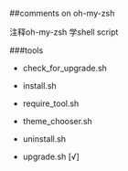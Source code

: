 ##comments on oh-my-zsh


注释oh-my-zsh 学shell script

###tools

* check_for_upgrade.sh

* install.sh

* require_tool.sh

* theme_chooser.sh

* uninstall.sh

* upgrade.sh [√]
